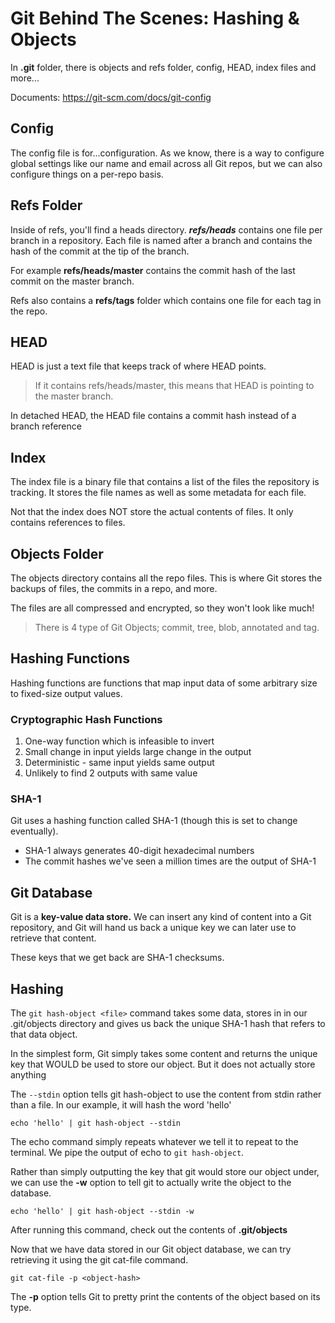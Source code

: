 # Git Behind The Scenes: Hashing & Objects

In **.git** folder, there is objects and refs folder, config, HEAD, index files and more...

Documents: https://git-scm.com/docs/git-config

## Config

The config file is for...configuration. As we know, there is a way to configure global settings like our name and email across all Git repos, but we can also configure things on a per-repo basis.

## Refs Folder

Inside of refs, you'll find a heads directory. **_refs/heads_** contains one file per branch in a repository. Each file is named after a branch and contains the hash of the commit at the tip of the branch.

For example **refs/heads/master** contains the commit hash of the last commit on the master branch.

Refs also contains a **refs/tags** folder which contains one file for each tag in the repo.

## HEAD

HEAD is just a text file that keeps track of where HEAD points.

> If it contains refs/heads/master, this means that HEAD is pointing to the master branch.

In detached HEAD, the HEAD file contains a commit hash instead of a branch reference

## Index

The index file is a binary file that contains a list of the files the repository is tracking. It stores the file names as well as some metadata for each file.

Not that the index does NOT store the actual contents of files. It only contains references to files.

## Objects Folder

The objects directory contains all the repo files. This is where Git stores the backups of files, the commits in a repo, and more.

The files are all compressed and encrypted, so they won't look like much!

> There is 4 type of Git Objects; commit, tree, blob, annotated and tag.

## Hashing Functions

Hashing functions are functions that map input data of some arbitrary size to fixed-size output values.

### **Cryptographic Hash Functions**

1.  One-way function which is infeasible to invert
2.  Small change in input yields large change in the output
3.  Deterministic - same input yields same output
4.  Unlikely to find 2 outputs with same value

### **SHA-1**

Git uses a hashing function called SHA-1 (though this is set to change eventually).

- SHA-1 always generates 40-digit hexadecimal numbers
- The commit hashes we've seen a million times are the output of SHA-1

## Git Database

Git is a **key-value data store.** We can insert any kind of content into a Git repository, and Git will hand us back a unique key we can later use to retrieve that content.

These keys that we get back are SHA-1 checksums.

## Hashing

The `git hash-object <file>` command takes some data, stores in in our .git/objects directory and gives us back the unique SHA-1 hash that refers to that data object.

In the simplest form, Git simply takes some content and returns the unique key that WOULD be used to store our object. But it does not actually store anything

The `--stdin` option tells git hash-object to use the content from stdin rather than a file. In our example, it will hash the word 'hello'

`echo 'hello' | git hash-object --stdin`

The echo command simply repeats whatever we tell it to repeat to the terminal. We pipe the output of echo to `git hash-object`.

Rather than simply outputting the key that git would store our object under, we can use the **-w** option to tell git to actually write the object to the database.

`echo 'hello' | git hash-object --stdin -w`

After running this command, check out the contents of **.git/objects**

Now that we have data stored in our Git object database, we can try retrieving it using the git cat-file command.

`git cat-file -p <object-hash>`

The **-p** option tells Git to pretty print the contents of the object based on its type.
